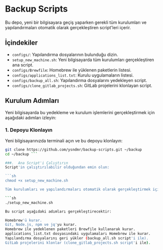 # Backup Scripts

Bu depo, yeni bir bilgisayara geçiş yaparken gerekli tüm kurulumları ve yapılandırmaları otomatik olarak gerçekleştiren script'leri içerir.

## İçindekiler

- `configs/`: Yapılandırma dosyalarının bulunduğu dizin.
- `setup_new_machine.sh`: Yeni bilgisayarda tüm kurulumları gerçekleştiren ana script.
- `configs/Brewfile`: Homebrew ile yüklenen paketlerin listesi.
- `configs/applications_list.txt`: Kurulu uygulamaların listesi.
- `configs/backup_all.sh`: Yapılandırma dosyalarını yedekleyen script.
- `configs/clone_gitlab_projects.sh`: GitLab projelerini klonlayan script.

## Kurulum Adımları

Yeni bilgisayarda bu yedekleme ve kurulum işlemlerini gerçekleştirmek için aşağıdaki adımları izleyin:

### 1. Depoyu Klonlayın

Yeni bilgisayarınızda terminali açın ve bu depoyu klonlayın:

```sh
git clone https://github.com/ysndmr/backup-scripts.git ~/backup
cd ~/backup ```

###.  Ana Script'i Çalıştırın
Script'in çalıştırılabilir olduğundan emin olun:

```sh
chmod +x setup_new_machine.sh

Tüm kurulumları ve yapılandırmaları otomatik olarak gerçekleştirmek için setup_new_machine.sh script'ini çalıştırın:

```sh
./setup_new_machine.sh

Bu script aşağıdaki adımları gerçekleştirecektir:

Homebrew'ü kurar.
Git, Node.js, npm ve jq'yu kurar.
Homebrew ile yedeklenen paketleri Brewfile kullanarak kurar.
applications_list.txt dosyasındaki uygulamaları Homebrew ile kurar.
Yapılandırma dosyalarını geri yükler (backup_all.sh script'i ile).
GitLab projelerini klonlar (clone_gitlab_projects.sh script'i ile).

